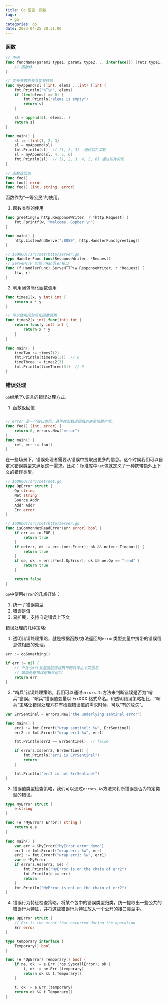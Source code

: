 ```yaml
---
title: Go 语言：函数
tags:
  - go
categories: go
date: 2023-04-25 20:31:00
---
```



### 函数

```go
// 声明
func funcName(param1 type1, param2 type2, ...interface{}) (ret1 type1, ret2 type2) {
    // 函数体
}

// 变长参数形参与实参转换
func myAppend(sl []int, elems ...int) []int {
    fmt.Println("%T\n", elems)
    if (len(elems) == 0) {
        fmt.Println("elems is empty")
        return sl
    }

    sl = append(sl, elems...)
    return sl
}

func main() {
    sl := []int{1, 2, 3}
    sl = myAppend(sl)
    fmt.Println(sl)  // [1, 2, 3]  通过切片实现
    sl = myAppend(sl, 4, 5, 6)
    fmt.Println(sl)  // [1, 2, 3, 4, 5, 6] 通过切片实现
}

// 函数返回值
func foo()
func foo() error
func foo() (int, string, error)
```

函数作为“一等公民”的使用。

1. 函数类型的使用
```go
func greeting(w http.ResponseWriter, r *http.Request) {
    fmt.Fprintf(w, "Welcome, Gopher!\n")
}

func main() {
    http.ListenAndServe(":8080", http.HandlerFunc(greeting))
}

// $GOROOT/src/net/http/server.go
type HandlerFunc func(ResponseWriter, *Request)
// ServeHTTP 实现了Handler接口
func (f HandlerFunc) ServeHTTP(w ResponseWriter, r *Request) {
    f(w, r)
}
```
2. 利用闭包简化函数调用
```go
func times1(x, y int) int {
    return x * y
}

// 可以使用闭包简化函数调用
func times2(x int) func(int) int {
    return func(y int) int {
        return x * y
    }
}

func main() {
    timeTwo := times2(2)
    fmt.Println(timeTwo(3))  // 6
    timeThree := times2(3)
    fmt.Println(timeThree(3))  // 9
}
```

### 错误处理

`Go`继承了`C`语言的错误处理方式。
1. 函数返回值
```go

// error 是一个接口类型，通常在函数返回值的末尾位置声明。
func foo() (int, error) {
    return 0, errors.New("error")
}
func main() {
    ret, err := foo()
}
```

在一些场景下，错误处理者需要从错误中提取出更多的信息。这个时候我们可以自定义错误类型来满足这一需求。比如：标准库中`net`包就定义了一种携带额外上下文的错误类型。
```go
// $GOROOT/src/net/net.go
type OpError struct {
    Op string
    Net string
    Source Addr
    Addr Addr
    Err error
}

// $GOROOT/src/net/http/server.go
func isCommonNetReadError(err error) bool {
    if err == io.EOF {
        return true
    }
    if neterr, ok := err.(net.Error); ok && neterr.Timeout() {
        return true
    }
    if oe, ok := err.(*net.OpError); ok && oe.Op == "read" {
        return true
    }

    return false
}

```

`Go`中使用`error`的几点好处：
1. 统一了错误类型
2. 错误是值
3. 易扩展，支持自定错误上下文

错误处理的几种策略:
1. 透明错误处理策略，就是根据函数/方法返回的`error`类型变量中携带的错误信息做相应的处理。
```go
err := doSomething()

if err != nil {
    // 不关心err变量底层错误携带的具体上下文信息
    // 简单处理错误逻辑并返回
    return err
}
```
2. “哨兵”错误处理策略，我们可以通过`errors.Is`方法来判断错误是否为“哨兵”错误。“哨兵”错误值变量以 ErrXXX 格式命名。和透明错误策略相比，“哨兵”策略让错误处理方在有检视错误值的需求时候，可以“有的放矢”。

```go
var ErrSentinel = errors.New("the underlying sentinel error")

func main() {
    err1 := fmt.Errorf("wrap sentinel: %w", ErrSentinel)
    err2 := fmt.Errorf("wrap err1 %w", err1)

    fmt.Println(err2 == ErrSentinel)  // false

    if errors.Is(err2, ErrSentinel) {
        fmt.Println("err2 is ErrSentinel")
        return
    }

    fmt.Println("err2 is not ErrSentinel")
}
```

3. 错误值类型检查策略，我们可以通过`errors.As`方法来判断错误是否为特定类型的错误。
```go
type MyError struct {
    e string
}

func (e *MyError) Error() string {
    return e.e
}

func main() {
    var err = &MyError{"MyError error demo"}
    err1 := fmt.Errorf("wrap err: %w", err)
    err2 := fmt.Errorf("wrap err1: %w", err1)
    var e *MyError
    if errors.As(err2, &e) {
        fmt.Println("MyError is on the chain of err2")
        fmt.Println(e == err)
        return
    }
    fmt.Println("MyError is not on the chain of err2")
}
```

4. 错误行为特征检查策略，将某个包中的错误类型归类，统一提取出一些公共的错误行为特征，并将这些错误行为特征放入一个公开的接口类型中。

```go
type OpError struct {
    // Err is the error that occurred during the operation
    Err error
}

type temporary interface {
    Temporary() bool
}

func (e *OpError) Temporary() bool {
    if ne, ok := e.Err.(*os.SyscallError); ok {
        t, ok := ne.Err.(temporary)
        return ok && t.Temporary()
    }

    t, ok := e.Err.(temporary)
    return ok && t.Temporary()
}
```


